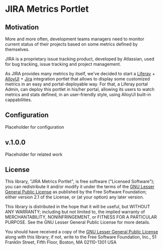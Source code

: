 # JIRA Metrics Portlet

## Motivation

More and more often, development teams managers need to monitor current status of their projects based on some metrics defined by themselves.

JIRA is a proprietary issue tracking product, developed by Atlassian, used for bug tracking, issue tracking and project management.

As JIRA provides many metrics by itself, we've decided to start a [Liferay](http://www.liferay.com) + [AlloyUI](http://www.alloyui.com) + [Jira](https://www.atlassian.com/software/jira) integration portlet that allows to display some customized metrics in an easy and portal-deployable way. For that, a Liferay portal Admin, can deploy this portlet in his/her portal, allowing its users to watch metrics and stats defined, in an user-friendly style, using AlloyUI built-in cappabilities.

## Configuration

Placeholder for configuration

## v.1.0.0

Placeholder for related work

## License

This library, "JIRA Metrics Portlet", is free software ("Licensed Software"); you can redistribute it and/or modify it under the terms of the [GNU Lesser General Public License](http://www.gnu.org/licenses/lgpl-2.1.html) as published by the Free Software Foundation; either version 2.1 of the License, or (at your option) any later version.

This library is distributed in the hope that it will be useful, but WITHOUT ANY WARRANTY; including but not limited to, the implied warranty of MERCHANTABILITY, NONINFRINGEMENT, or FITNESS FOR A PARTICULAR PURPOSE. See the GNU Lesser General Public License for more details.

You should have received a copy of the [GNU Lesser General Public License](http://www.gnu.org/licenses/lgpl-2.1.html) along with this library; if not, write to the Free Software Foundation, Inc., 51 Franklin Street, Fifth Floor, Boston, MA 02110-1301 USA
